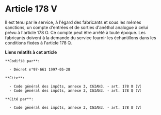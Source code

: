 # Article 178 V

Il est tenu par le service, à l'égard des fabricants et sous les mêmes sanctions, un compte d'entrées et de sorties d'anéthol
analogue à celui prévu à l'article 178 O. Ce compte peut être arrêté à toute époque. Les fabricants doivent à la demande du
service fournir les échantillons dans les conditions fixées à l'article 178 Q.

**Liens relatifs à cet article**

	**Codifié par**:

	  - Décret n°97-661 1997-05-28

	**Cite**:

	  - Code général des impôts, annexe 3, CGIAN3. - art. 178 O (V)
	  - Code général des impôts, annexe 3, CGIAN3. - art. 178 Q (V)

	**Cité par**:

	  - Code général des impôts, annexe 3, CGIAN3. - art. 178 U (V)
